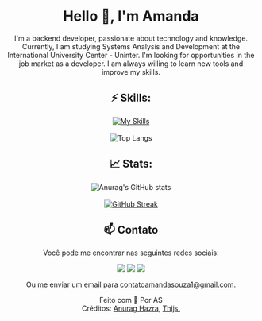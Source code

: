 
<div align="center">

# Hello 👋, I'm Amanda

I'm a backend developer, passionate about technology and knowledge. Currently, I am studying Systems Analysis and Development at the International University Center - Uninter. I'm looking for opportunities in the job market as a developer. I am always willing to learn new tools and improve my skills.
<br>

## ⚡ Skills:

[![My Skills](https://skillicons.dev/icons?i=js,html,css,py,git,vscode&theme=dark&perline=3)](https://skillicons.dev)
<br> </br>
![Top Langs](https://github-readme-stats-git-masterrstaa-rickstaa.vercel.app/api/top-langs/?username=amandytta&layout=compact&langs_count=6&count_private=true&theme=material-palenight&show_icons=true) 

## 📈 Stats:

![Anurag's GitHub stats](https://github-readme-stats.vercel.app/api?username=amandytta&count_private=true&theme=material-palenight&show_icons=true&hide_title=true&layout=compact)
<br> </br>
[![GitHub Streak](https://streak-stats.demolab.com/?user=amandytta&theme=material-palenight&show_icons=true)](https://git.io/streak-stats)

## 📫 Contato
Você pode me encontrar nas seguintes redes sociais:

 <div> 
  <a href="https://www.linkedin.com/in/amandaa-souza/" target="_blank"><img src="https://img.shields.io/badge/-Linkedin-%230077B5?style=for-the-badge&logo=linkedin&logoColor=white" target="_blank"></a> 
  <a href="https://www.instagram.com/ammy.oliver/" target="_blank"><img src="https://img.shields.io/badge/-Instagram-%23E4405F?style=for-the-badge&logo=instagram&logoColor=white" target="_blank"></a>
   <a href="https://discord.com/users/@amandyta/" target="_blank"><img src="https://img.shields.io/badge/Discord-7289DA?style=for-the-badge&logo=discord&logoColor=white" target="_blank"></a> 

Ou me enviar um email para <a href = "mailto: contatoamandasouza1@gmail.com" >contatoamandasouza1@gmail.com<a/>.

</div>


 Feito com :purple_heart: Por AS
 <br>
 Créditos: <a href="https://github.com/anuraghazra/github-readme-stats">Anurag Hazra</a>, <a href="https://github.com/tandpfun/skill-icons">Thijs.</a>
</div>

